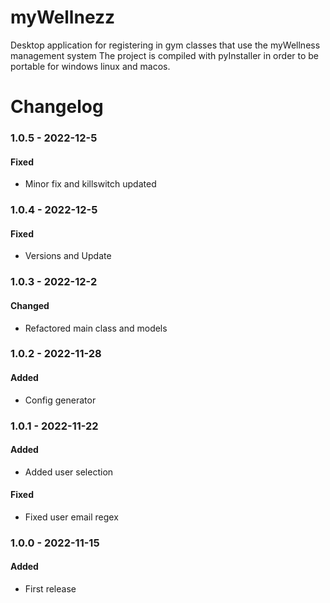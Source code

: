 # myWellnezz

Desktop application for registering in gym classes that use the myWellness management system
The project is compiled with pyInstaller in order to be portable for windows linux and macos.

# Changelog
### 1.0.5 - 2022-12-5
#### Fixed
- Minor fix and killswitch updated

### 1.0.4 - 2022-12-5
#### Fixed
- Versions and Update

### 1.0.3 - 2022-12-2
#### Changed
- Refactored main class and models

### 1.0.2 - 2022-11-28
#### Added
- Config generator
  
### 1.0.1 - 2022-11-22
#### Added
- Added user selection
#### Fixed
- Fixed user email regex
  
### 1.0.0 - 2022-11-15
#### Added
- First release
